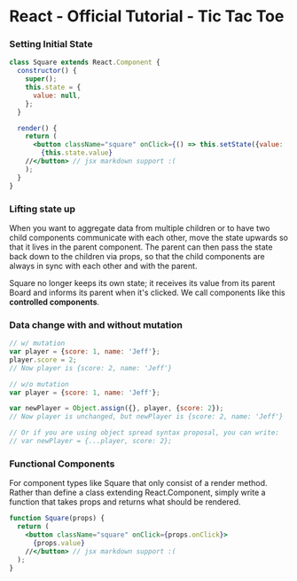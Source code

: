 # React - Official Tutorial - Tic Tac Toe

### Setting Initial State

```jsx
class Square extends React.Component {
  constructor() {
    super();
    this.state = {
      value: null,
    };
  }

  render() {
    return (
      <button className="square" onClick={() => this.setState({value: 'X'})}>
        {this.state.value}
    //</button> // jsx markdown support :(
    );
  }
}

```


### Lifting state up

When you want to aggregate data from multiple children or to have two child components communicate with each other, move the state upwards so that it lives in the parent component. The parent can then pass the state back down to the children via props, so that the child components are always in sync with each other and with the parent.

Square no longer keeps its own state; it receives its value from its parent Board and informs its parent when it's clicked. We call components like this **controlled components**.

### Data change with and without mutation

```js
// w/ mutation
var player = {score: 1, name: 'Jeff'};
player.score = 2;
// Now player is {score: 2, name: 'Jeff'}

// w/o mutation
var player = {score: 1, name: 'Jeff'};

var newPlayer = Object.assign({}, player, {score: 2});
// Now player is unchanged, but newPlayer is {score: 2, name: 'Jeff'}

// Or if you are using object spread syntax proposal, you can write:
// var newPlayer = {...player, score: 2};
```

### Functional Components

For component types like Square that only consist of a render method. Rather than define a class extending React.Component, simply write a function that takes props and returns what should be rendered.

```jsx
function Square(props) {
  return (
    <button className="square" onClick={props.onClick}>
      {props.value}
    //</button> // jsx markdown support :(
  );
}
```
